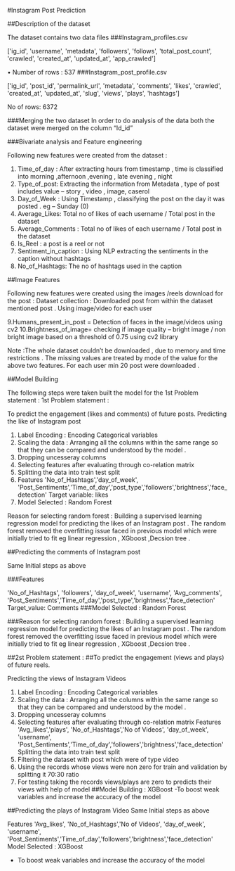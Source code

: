 #Instagram Post Prediction

##Description of the dataset 

The dataset contains two data files
###Instagram_profiles.csv 

['ig_id', 'username', 'metadata', 'followers', 'follows',
       'total_post_count', 'crawled', 'created_at', 'updated_at',
       'app_crawled']

•	Number of rows : 537
###Instagram_post_profile.csv

['ig_id', 'post_id', 'permalink_url', 'metadata', 'comments', 'likes',
       'crawled', 'created_at', 'updated_at', 'slug', 'views', 'plays',
       'hashtags']

No of rows: 6372 


###Merging the two dataset
In order to do analysis of  the data both the dataset were merged on the column “Id_id”

###Bivariate analysis and Feature engineering 

Following new features were created from the dataset :
1.	Time_of_day : After extracting hours from timestamp , time is classified into morning ,afternoon ,evening , late evening , night 
2.	Type_of_post: Extracting the information from Metadata , type of post includes value – story , video , image, caserol 
3.	Day_of_Week : Using Timestamp , classifying the post on the day it was posted . eg – Sunday (0)
4.	Average_Likes: Total no of likes of each username / Total post in the dataset 
5.	Average_Comments : Total no of likes of each username / Total post in the dataset 
6.	Is_Reel : a post is a reel or not 
7.	Sentiment_in_caption : Using NLP extracting the sentiments in the caption without hashtags
8.	No_of_Hashtags: The no of hashtags used in the caption 




##Image Features

Following new features were created using the images /reels download for the post :
Dataset collection : Downloaded post from within the dataset mentioned post .
Using image/video for each user  

9.Humans_present_in_post = Detection of faces in the image/videos using cv2
10.Brightness_of_image= checking if image quality – bright image / non bright image based on a threshold of 0.75 using cv2 library 

Note :The whole dataset couldn’t  be downloaded , due to memory and time restrictions . The missing values are treated by mode of the value for the above two features. For each user min 20 post were downloaded .



 
##Model Building 

The following steps were taken built the model for the 1st Problem statement :
1st Problem statement :

To predict the engagement (likes and comments) of future posts.
Predicting the like of Instagram post
1.	Label Encoding : Encoding Categorical variables 
2.	Scaling the data : Arranging all the columns within the same range so that they can be compared and understood by the model .
3.	Dropping uncesseray columns 
4.	Selecting features after evaluating through co-relation matrix 
5.	Splitting the data into train test split  
6.	Features
'No_of_Hashtags','day_of_week',  'Post_Sentiments','Time_of_day','post_type','followers','brightness','face_detection'
Target variable: likes
7.	Model Selected : Random Forest 

Reason for selecting random forest : Building a supervised learning regression model for predicting the likes of an Instagram post . The random forest removed the overfitting issue faced in previous model which were initially tried to fit  eg linear regression , XGboost ,Decsion tree .

##Predicting the comments of Instagram post

Same Initial steps as above 

###Features

'No_of_Hashtags', 'followers', 'day_of_week', 'username', 'Avg_comments', 'Post_Sentiments','Time_of_day','post_type','brightness','face_detection'
Target_value: Comments
###Model Selected : Random Forest 

###Reason for selecting random forest : Building a supervised learning regression model for predicting the likes of an Instagram post . The random forest removed the overfitting issue faced in previous model which were initially tried to fit  eg linear regression , XGboost ,Decsion tree .


##2st Problem statement :
##To predict the engagement (views and plays) of future reels.

Predicting the views of Instagram Videos
1.	Label Encoding : Encoding Categorical variables 
2.	Scaling the data : Arranging all the columns within the same range so that they can be compared and understood by the model .
3.	Dropping uncesseray columns 
4.	Selecting features after evaluating through co-relation matrix 
Features
'Avg_likes','plays', 'No_of_Hashtags','No of Videos', 'day_of_week', 'username', 'Post_Sentiments','Time_of_day','followers','brightness','face_detection'
Splitting the data into train test split
5.	Filtering the dataset with post which were of type video 
6.	Using the records whose views were non zero for train and validation by splitting it 70:30 ratio 
7.	For testing taking the records views/plays are zero to predicts their views with help of model
##Model Building : XGBoost
-To boost weak variables and increase the accuracy of the model 


##Predicting the plays of Instagram Video
Same Initial steps as above 

Features
'Avg_likes', 'No_of_Hashtags','No of Videos', 'day_of_week', 'username', 'Post_Sentiments','Time_of_day','followers','brightness','face_detection'
Model Selected : XGBoost
- To boost weak variables and increase the accuracy of the model

